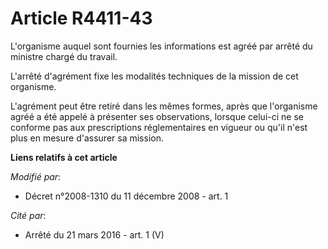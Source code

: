 # Article R4411-43

L'organisme auquel sont fournies les informations est agréé par arrêté du ministre chargé du travail. 

L'arrêté d'agrément fixe les modalités techniques de la mission de cet organisme. 

L'agrément peut être retiré dans les mêmes formes, après que l'organisme agréé a été appelé à présenter ses observations,
lorsque celui-ci ne se conforme pas aux prescriptions réglementaires en vigueur ou qu'il n'est plus en mesure d'assurer sa
mission.

**Liens relatifs à cet article**

_Modifié par_:

  - Décret n°2008-1310 du 11 décembre 2008 - art. 1

_Cité par_:

  - Arrêté du 21 mars 2016 - art. 1 (V)
